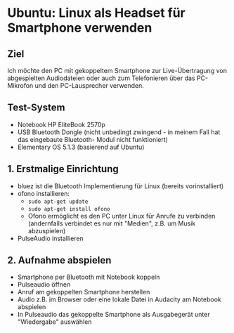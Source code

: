 # Ubuntu: Linux als Headset für Smartphone verwenden

## Ziel
Ich möchte den PC mit gekoppeltem Smartphone zur Live-Übertragung von abgespielten Audiodateien
oder auch zum Telefonieren über das PC-Mikrofon und den PC-Lausprecher verwenden.

## Test-System
* Notebook HP EliteBook 2570p
* USB Bluetooth Dongle (nicht unbedingt zwingend - in meinem Fall hat das eingebaute Bluetooth-
  Modul nicht funktioniert)
* Elementary OS 5.1.3 (basierend auf Ubuntu)

## 1. Erstmalige Einrichtung
* bluez ist die Bluetooth Implementierung für Linux (bereits vorinstalliert)
* ofono installieren:
    * <code>sudo apt-get update</code>
    * <code>sudo apt-get install ofono</code>
    * Ofono ermöglicht es den PC unter Linux für Anrufe zu verbinden (andernfalls verbindet es nur
      mit "Medien", z.B. um Musik abzuspielen)
* PulseAudio installieren

## 2. Aufnahme abspielen
* Smartphone per Bluetooth mit Notebook koppeln 
* Pulseaudio öffnen
* Anruf am gekoppelten Smartphone herstellen
* Audio z.B. im Browser oder eine lokale Datei in Audacity am Notebook abspielen
* In Pulseaudio das gekoppelte Smartphone als Ausgabegerät unter "Wiedergabe" auswählen
